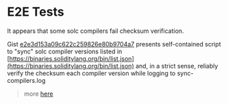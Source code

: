 # E2E Tests

It appears that some solc compilers fail checksum verification.

Gist [e2e3d153a09c622c259826e80b9704a7](https://gist.github.com/gabrielfalcao/e2e3d153a09c622c259826e80b9704a7) presents self-contained script to "sync" solc compiler versions listed in [https://binaries.soliditylang.org/bin/list.json](https://binaries.soliditylang.org/bin/list.json) and, in a strict sense, reliably verify the checksum each compiler version while logging to sync-compilers.log

> more [here](https://gist.github.com/gabrielfalcao/e2e3d153a09c622c259826e80b9704a7#file-readme-md)
